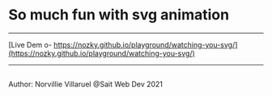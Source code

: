 # So much fun with svg animation

---
[Live Dem o- https://nozky.github.io/playground/watching-you-svg/](https://nozky.github.io/playground/watching-you-svg/)

---
##
Author: Norvillie Villaruel
@Sait Web Dev 2021